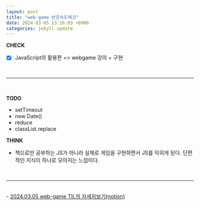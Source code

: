 ```yaml
---
layout: post
title: "web-game 반응속도체크"
date: 2024-03-05 13:16:03 +0900
categories: jekyll update
---
```


<b>CHECK</b>

- [x] JavaScript의 활용편 => webgame 강의 + 구현 
<br>

---

<br>

<b>TODO</b>

- setTimeout 
- new Date()
- reduce 
- classList.replace
 
<b>THINK</b>

- 책으로만 공부하는 JS가 아니라 실제로 게임을 구현하면서 JS를 익히게 된다. 단편적인 지식이 하나로 모아지는 느낌이다. 

<br>

---

<br>
- <a href='https://www.notion.so/fun-blog/webgame-10374b5651cf4929910e5e0b94403afe' target="_blank">2024.03.05 web-game TIL의 자세히보기(notion)</a>
